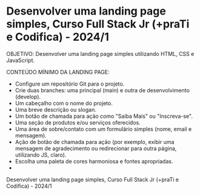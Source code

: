 # Desenvolver uma landing page simples, Curso Full Stack Jr (+praTi e Codifica) - 2024/1

OBJETIVO: Desenvolver uma landing page simples utilizando HTML, CSS e JavaScript.

CONTEÚDO MÍNIMO DA LANDING PAGE:

- Configure um repositório Git para o projeto.
- Crie duas branches: uma principal (main) e outra de desenvolvimento (develop).
- Um cabeçalho com o nome do projeto.
- Uma breve descrição ou slogan.
- Um botão de chamada para ação como "Saiba Mais" ou "Inscreva-se".
- Uma seção de produtos e/ou serviços oferecidos.
- Uma área de sobre/contato com um formulário simples (nome, email e mensagem).
- Ação de botão de chamada para ação (por exemplo, exibir uma mensagem de agradecimento ou redirecionar para outra página, utilizando JS, claro).
- Escolha uma paleta de cores harmoniosa e fontes apropriadas.
- 
Desenvolver uma landing page simples, Curso Full Stack Jr (+praTi e Codifica) - 2024/1
